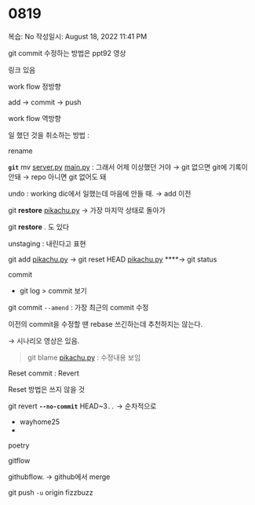 # 0819

복습: No
작성일시: August 18, 2022 11:41 PM

git commit 수정하는 방법은 ppt92 영상

 링크 있음

work flow 정방향

add → commit → push

work flow 역방향

일 했던 것을 취소하는 방법 : 

rename

**`git`** mv [server.py](http://server.py/) [main.py](http://main.py/) : 그래서 어제 이상했던 거야 → git 없으면 git에 기록이 안돼 → repo 아니면 git 없어도 돼

undo : working dic에서 일했는데 마음에 안들 때. → add 이전

git **restore** [pikachu.py](http://pikachu.py/) → 가장 마지막 상태로 돌아가

git **restore** . 도 있다

unstaging : 내린다고 표현

git add [pikachu.py](http://pikachu.py/) → git reset HEAD [pikachu.py](http://pikachu.py/) ****→ git status

commit 

- git log > commit 보기

git commit `--amend` : 가장 최근의 commit 수정

이전의 commit을 수정할 땐 rebase 쓰긴하는데 추천하지는 않는다. 

 → 시나리오 영상은 있음.

   > git blame [pikachu.py](http://pikachu.py/) : 수정내용 보임

Reset commit : Revert

Reset 방법은 쓰지 않을 것

git revert **`--no-commit`** HEAD~3`..` → 순차적으로

- wayhome25
- 

poetry

gitflow

githubflow. → github에서 merge

git push `-u` origin fizzbuzz